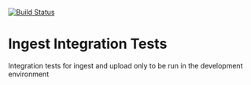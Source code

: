 [![Build Status](https://travis-ci.org/HumanCellAtlas/ingest-integration-tests.svg?branch=integration)](https://travis-ci.org/HumanCellAtlas/ingest-integration-tests)

# Ingest Integration Tests
Integration tests for ingest and upload only to be run in the development environment

